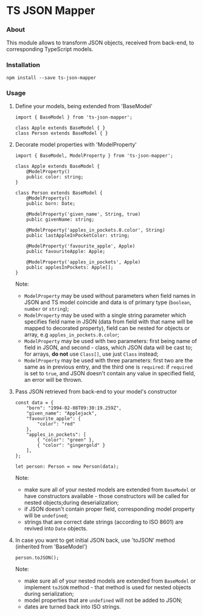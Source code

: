 # TS JSON Mapper

### About

This module allows to transform JSON objects, received from back-end, to corresponding TypeScript models.

### Installation

```
npm install --save ts-json-mapper
```

### Usage

1. Define your models, being extended from 'BaseModel'

    ```
    import { BaseModel } from 'ts-json-mapper';

    class Apple extends BaseModel { }
    class Person extends BaseModel { }
    ```

2. Decorate model properties with 'ModelProperty'

    ```
    import { BaseModel, ModelProperty } from 'ts-json-mapper';

    class Apple extends BaseModel {
        @ModelProperty()
        public color: string;
    }

    class Person extends BaseModel {
        @ModelProperty()
        public born: Date;

        @ModelProperty('given_name', String, true)
        public givenName: string;
        
        @ModelProperty('apples_in_pockets.0.color', String)
        public lastAppleInPocketColor: string;

        @ModelProperty('favourite_apple', Apple)
        public favouriteApple: Apple;

        @ModelProperty('apples_in_pockets', Apple)
        public applesInPockets: Apple[];
    }
    ```

    Note:

    - `ModelProperty` may be used without parameters when field names in JSON and TS model coincide and data is of primary type (`boolean`, `number` or `string`);
    - `ModelProperty` may be used with a single string parameter which specifies field name in JSON (data from field with that name will be mapped to decorated property), field can be nested for objects or array, e.g `apples_in_pockets.0.color`;
    - `ModelProperty` may be used with two parameters: first being name of field in JSON, and second - class, which JSON data will be cast to; for arrays, **do not** use `Class[]`, use just `Class` instead;
    - `ModelProperty` may be used with three parameters: first two are the same as in previous entry, and the third one is `required`: if `required` is set to `true`, and JSON doesn't contain any value in specified field, an error will be thrown.

3. Pass JSON retrieved from back-end to your model's constructor

    ```
    const data = {
        "born": "1994-02-08T09:30:19.259Z",
        "given_name": "Applejack",
        "favourite_apple": {
            "color": "red"
        },
        "apples_in_pockets": [
            { "color": "green" },
            { "color": "gingergold" }
        ],
    };

    let person: Person = new Person(data);
    ```

    Note:

    - make sure all of your nested models are extended from `BaseModel` or have constructors available - those constructors will be called for nested objects;during deserialization;
    - if JSON doesn't contain proper field, corresponding model property will be `undefined`;
    - strings that are correct date strings (according to ISO 8601) are revived into `Date` objects.

4. In case you want to get initial JSON back, use 'toJSON' method (inherited from 'BaseModel')

    ```
    person.toJSON();
    ```

    Note:

    - make sure all of your nested models are extended from `BaseModel` or implement `toJSON` method - that method is used for nested objects during serialization;
    - model properties that are `undefined` will not be added to JSON;
    - dates are turned back into ISO strings.
